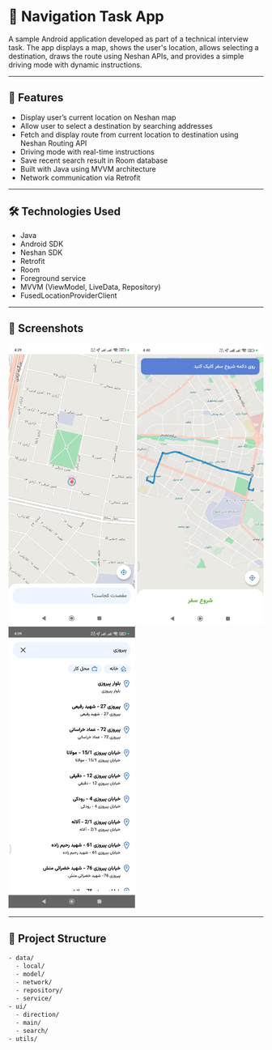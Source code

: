 # 🚗 Navigation Task App

A sample Android application developed as part of a technical interview task.
The app displays a map, 
shows the user's location, 
allows selecting a destination, 
draws the route using Neshan APIs, 
and provides a simple driving mode with dynamic instructions.

---

## 📱 Features

- Display user’s current location on Neshan map
- Allow user to select a destination by searching addresses
- Fetch and display route from current location to destination using Neshan Routing API
- Driving mode with real-time instructions
- Save recent search result in Room database
- Built with Java using MVVM architecture
- Network communication via Retrofit

---

## 🛠️ Technologies Used

- Java
- Android SDK
- Neshan SDK
- Retrofit
- Room
- Foreground service
- MVVM (ViewModel, LiveData, Repository)
- FusedLocationProviderClient

---

## 📸 Screenshots

<img src="asset/img1.png" width="250" alt="home screen"/>
<img src="asset/img2.png" width="250" alt="navigation overview"/>
<img src="asset/img3.png" width="250" alt="address search result"/>

---

## 📂 Project Structure

```plaintext
- data/
  - local/
  - model/
  - network/
  - repository/
  - service/
- ui/
  - direction/
  - main/
  - search/
- utils/
